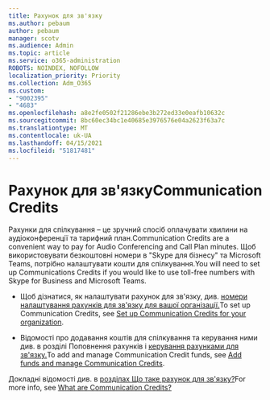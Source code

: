 ```yaml
---
title: Рахунок для зв'язку
ms.author: pebaum
author: pebaum
manager: scotv
ms.audience: Admin
ms.topic: article
ms.service: o365-administration
ROBOTS: NOINDEX, NOFOLLOW
localization_priority: Priority
ms.collection: Adm_O365
ms.custom:
- "9002395"
- "4683"
ms.openlocfilehash: a8e2fe0502f21286ebe3b272ed33e0eafb10632c
ms.sourcegitcommit: 8bc60ec34bc1e40685e3976576e04a2623f63a7c
ms.translationtype: MT
ms.contentlocale: uk-UA
ms.lasthandoff: 04/15/2021
ms.locfileid: "51817481"
---
```

# <a name="communication-credits"></a><span data-ttu-id="79311-102">Рахунок для зв'язку</span><span class="sxs-lookup"><span data-stu-id="79311-102">Communication Credits</span></span>

<span data-ttu-id="79311-103">Рахунки для спілкування – це зручний спосіб оплачувати хвилини на аудіоконференції та тарифний план.</span><span class="sxs-lookup"><span data-stu-id="79311-103">Communication Credits are a convenient way to pay for Audio Conferencing and Call Plan minutes.</span></span> <span data-ttu-id="79311-104">Щоб використовувати безкоштовні номери в "Skype для бізнесу" та Microsoft Teams, потрібно налаштувати кошти для спілкування.</span><span class="sxs-lookup"><span data-stu-id="79311-104">You will need to set up Communications Credits if you would like to use toll-free numbers with Skype for Business and Microsoft Teams.</span></span>

- <span data-ttu-id="79311-105">Щоб дізнатися, як налаштувати рахунок для зв'язку, див. [номери налаштування рахунків для зв'язку для вашої організації.](https://docs.microsoft.com/microsoftteams/set-up-communications-credits-for-your-organization)</span><span class="sxs-lookup"><span data-stu-id="79311-105">To set up Communication Credits, see [Set up Communication Credits for your organization](https://docs.microsoft.com/microsoftteams/set-up-communications-credits-for-your-organization).</span></span> 

- <span data-ttu-id="79311-106">Відомості про додавання коштів для спілкування та керування ними див. в розділі Поповнення рахунків і [керування рахунками для зв'язку.](https://docs.microsoft.com/microsoftteams/add-funds-and-manage-communications-credits)</span><span class="sxs-lookup"><span data-stu-id="79311-106">To add and manage Communication Credit funds, see [Add funds and manage Communication Credits](https://docs.microsoft.com/microsoftteams/add-funds-and-manage-communications-credits).</span></span> 

<span data-ttu-id="79311-107">Докладні відомості див. в [розділах Що таке рахунок для зв'язку?](https://docs.microsoft.com/microsoftteams/what-are-communications-credits)</span><span class="sxs-lookup"><span data-stu-id="79311-107">For more info, see [What are Communication Credits?](https://docs.microsoft.com/microsoftteams/what-are-communications-credits)</span></span>
